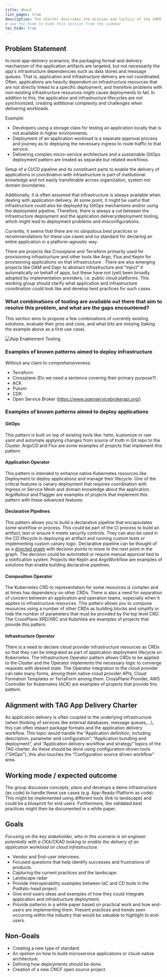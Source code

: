 ```yaml
---
title: About
list_pages: true
description: The charter describes the mission and tactics of the CNPE Community (formerly known as TAG App Delivery's Platforms Working Group).
# use toc_hide to hide this section from the sidebar
toc_hide: true
---
```


<!-- hide for now
# Cloud Native Platform Engineering Community

(Formerly known as TAG App Delivery's Platforms Working Group)

The [charter](./charter) describes the mission and tactics of the Platforms Working Group (WG).
To participate join us on Slack at
[#wg-platforms](https://cloud-native.slack.com/archives/C020RHD43BP)
or the meetings described below.

To register for updates and to "Join" the group, please also consider joining the [TAG App Delivery CNCF Community Group](https://community.cncf.io/tag-app-delivery/) -->

## Problem Statement

In most app-delivery scenarios, the packaging format and delivery mechanism of the application artifacts are targeted, but not necessarily the app's infrastructure dependencies such as data stores and message queues. That is, application and infrastructure delivery are not coordinated. Often, applications are heavily dependent on infrastructure resources that are not directly linked to a specific deployment, and therefore problems with non-existing infrastructure resources might cause deployments to fail. In addition to this, the application and infrastructure lifecycles are not synchronized, creating additional complexity and challenges when delivering workloads.

Example:

* Developers using a storage class for testing an application locally that is not available in higher environments.
* Deployment of an application workload is a separate approval process and journey as to deploying the necessary ingress to route traffic to that service.
* Delivering complex micro-service architecture and a sustainable GitOps deployment pattern are treated as separate but related workflows.

Setup of a CI/CD pipeline and its constituent parts to enable the delivery of applications in coordination with infrastructure is part of institutional knowledge and not easily transferable across organization, system nor domain boundaries.

Additionally, it is often assumed that infrastructure is always available when dealing with application delivery. At some point, it might be useful that infrastructure could also be deployed by GitOps mechanisms and/or using the deployment pipeline. Therefore, there is always a cut between the infrastructure deployment and the application delivery/deployment tooling, which might lead to deployment problems and misconfigurations.

Currently, it seems that there are no ubiquitous best practices or recommendations for these use cases and no standard for declaring an entire application in a platform-agnostic way.

There are projects like Crossplane and Terraform primarily used for provisioning infrastructure and other tools like Argo, Flux and Keptn for provisioning applications on that infrastructure . There are also emerging projects like OAM and Dapr to abstract infrastructure and "inject" it automatically on behalf of apps, but these have not (yet) been broadly adopted by implementation providers, i.e. public cloud platforms. This working group should clarify what application and infrastructure coordination could look like and develop best practices for such cases.

### What combinations of tooling are available out there that aim to resolve this problem, and what are the gaps encountered?

This section aims to propose a few combinations of currently existing solutions, evaluate their pros and cons, and what bits are missing (taking the example above as a first use case).

![App Enablement Tooling](img/charter_app_enablement.png)

### Examples of known patterns aimed to deploy infrastructure

Without any claim to comprehensiveness:

* Terraform
* Crossplane (Do we need a sentence covering their primary purpose?)
* ACK
* Pulumi
* CDK
* Open Service Broker (https://www.openservicebrokerapi.org/)

### Examples of known patterns aimed to deploy applications

#### GitOps

This pattern is built on top of existing tools like: helm, kustomize or raw yaml and automate applying changes from source of truth in Git repo to the Cluster. ArgoCD and Flux are some examples of projects that implement this pattern.

#### Application Operator

This pattern is intended to enhance native Kubernetes resources like Deployment to deploy applications and manage their lifecycle. One of the critical features is canary deployment that requires coordination with Ingress or Service Mesh and domain knowledge about the application. ArgoRollout and Flagger are examples of projects that implement this pattern with these advanced features.

#### Declarative Pipelines

This pattern allows you to build a declarative pipeline that encapsulates some workflow or process. This could be part of the CI process to build an artifact, test or ensure it meets security controls. They can also be used in the CD lifecycle in deploying an artifact and running custom tests or implementing custom canary logic. Declarative pipeline can be thought of as a [directed graph](https://en.wikipedia.org/wiki/Directed_acyclic_graph) with decision points to move to the next point in the graph. The decision could be automated or require manual approval tied to a notification system. Projects like Keptn and ArgoWorkflow are examples of solutions that enable building declarative pipelines.

#### Composition Operator

The Kubernetes CRD to representation for some resources is complex and at times has dependency on other CRDs. There is also a need for separation of concern between an application and operation teams, especially when it applies to infrastructure resources. This pattern allows you to compose resources using a number of other CRDs as building blocks and simplify or hide the number of parameters that must be provided by the top level CRD. The CrossPlane XRD/XRC and KubeVela are examples of projects that provide this pattern.

#### Infrastructure Operator

There is a need to declare cloud provider infrastructure resources as CRDs so that they can be integrated as part of application deployment lifecycle on Kubernetes. The Infrastructure Operator pattern allows CRDs to be applied to the Cluster and the Operator implements the necessary logic to converge requests with desired state. The Operator integration to the cloud provider can take many forms, among them native cloud provider APIs, Cloud Formation Templates or TerraForm among them. CrossPlane Provider, AWS Controller for Kubernetes (ACK) are examples of projects that provide this pattern.

## Alignment with TAG App Delivery Charter

As application delivery is often coupled to the underlying infrastructure (when thinking of services like external databases, message queues,...), this can often impact package formats and the application delivery workflow. This topic would handle the “Application definition, including description, parameter and configuration”, “Application bundling and deployment”, and “Application delivery workflow and strategy” topics of the TAG charter. As these should be done using configuration-driven tools (“GitOps”), this also touches the “Configuration source driven workflow” area.

## Working mode / expected outcome

The group discusses concepts, plans and develops a demo infrastructure (as code) to handle these use cases (e.g. App-Ready-Platform as code). This might be implemented using different tools (link to landscape) and could be a blueprint for end users. Furthermore, the validated best practices might then be documented in a white paper.

## Goals

_Focusing on the key stakeholder, who in this scenario is an engineer potentially with a CKA/CKAD looking to enable the delivery of an application workload on cloud infrastructure._

* Vendor and End-user interviews.
* Focused questions that help identify successes and frustrations of products.
* Capturing the current practices and the landscape.
* Landscape radar
* Provide interoperability examples between IaC and CD tools in the Podtato-head project.
* Give end-users ideas and examples of how they could integrate application and infrastructure deployment.
* Provide patterns in a white paper based on practical work and how end-users are implementing them. Present practices and trends seen occurring within the industry that would be valuable to highlight to end-users.

## Non-Goals

* Creating a new type of standard
* An opinion on how to build microservice applications or cloud-native architecture.
* Defining how deployments should be done.
* Creation of a new CNCF open source project.